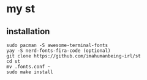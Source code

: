 # my st
## installation
```
sudo pacman -S awesome-terminal-fonts
yay -S nerd-fonts-fira-code (optional)
git clone https://github.com/imahumanbeing-irl/st
cd st
mv .fonts.conf ~
sudo make install
```
